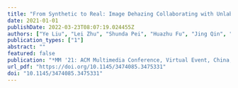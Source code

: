 ```yaml
---
title: "From Synthetic to Real: Image Dehazing Collaborating with Unlabeled Real Data"
date: 2021-01-01
publishDate: 2022-03-23T08:07:19.024455Z
authors: ["Ye Liu", "Lei Zhu", "Shunda Pei", "Huazhu Fu", "Jing Qin", "Qing Zhang", "Liang Wan", "Wei Feng"]
publication_types: ["1"]
abstract: ""
featured: false
publication: "*MM '21: ACM Multimedia Conference, Virtual Event, China, October 20 - 24, 2021*"
url_pdf: "https://doi.org/10.1145/3474085.3475331"
doi: "10.1145/3474085.3475331"
---
```


